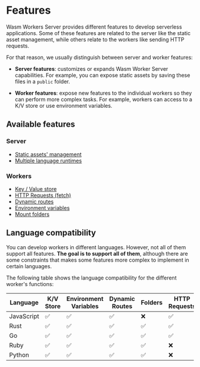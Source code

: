 # Features

Wasm Workers Server provides different features to develop serverless applications. Some of these features are related to the server like the static asset management, while others relate to the workers like sending HTTP requests.

For that reason, we usually distinguish between server and worker features:

* **Server features**: customizes or expands Wasm Worker Server capabilities. For example, you can expose static assets by saving these files in a `public` folder.

* **Worker features**: expose new features to the individual workers so they can perform more complex tasks. For example, workers can access to a K/V store or use environment variables.

## Available features

### Server

* [Static assets' management](./static-assets.md)
* [Multiple language runtimes](./multiple-language-runtimes.md)

### Workers

* [Key / Value store](./key-value.md)
* [HTTP Requests (fetch)](./http-requests.md)
* [Dynamic routes](./dynamic-routes.md)
* [Environment variables](./environment-variables.md)
* [Mount folders](./environment-variables.md)

## Language compatibility

You can develop workers in different languages. However, not all of them support all features. **The goal is to support all of them**, although there are some constraints that makes some features more complex to implement in certain languages.

The following table shows the language compatibility for the different worker's functions:

| Language | K/V Store | Environment Variables | Dynamic Routes | Folders | HTTP Requests |
| --- | --- | --- | --- | --- | --- |
| JavaScript | ✅ | ✅ | ✅ | ❌ | ✅ |
| Rust | ✅ | ✅ | ✅ | ✅ | ✅ |
| Go | ✅ | ✅ | ✅ | ✅ | ✅ |
| Ruby | ✅ | ✅ | ✅ | ✅ | ❌ |
| Python | ✅ | ✅ | ✅ | ✅ | ❌ |
